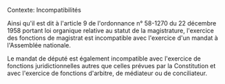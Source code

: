 Contexte: Incompatibilités

Ainsi qu'il est dit à l'article 9 de l'ordonnance n° 58-1270 du 22 décembre 1958 portant loi organique relative au statut de la magistrature, l'exercice des fonctions de magistrat est incompatible avec l'exercice d'un mandat à l'Assemblée nationale.

Le mandat de député est également incompatible avec l'exercice de fonctions juridictionnelles autres que celles prévues par la Constitution et avec l'exercice de fonctions d'arbitre, de médiateur ou de conciliateur.
